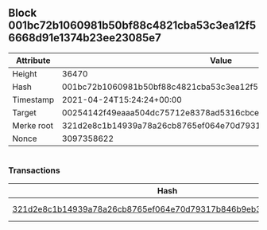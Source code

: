 ## Block 001bc72b1060981b50bf88c4821cba53c3ea12f56668d91e1374b23ee23085e7

Attribute | Value
--- | ---
Height | 36470
Hash | 001bc72b1060981b50bf88c4821cba53c3ea12f56668d91e1374b23ee23085e7
Timestamp | 2021-04-24T15:24:24+00:00
Target | 00254142f49eaaa504dc75712e8378ad5316cbcead634704b3734b6271167cc4
Merke root | 321d2e8c1b14939a78a26cb8765ef064e70d79317b846b9eb3daff890a7f72f9
Nonce | 3097358622

```

```

### Transactions

Hash | Amount
--- | ---
[321d2e8c1b14939a78a26cb8765ef064e70d79317b846b9eb3daff890a7f72f9](321d2e8c1b14939a78a26cb8765ef064e70d79317b846b9eb3daff890a7f72f9.md) | 10.00000000 SKEPTI 
